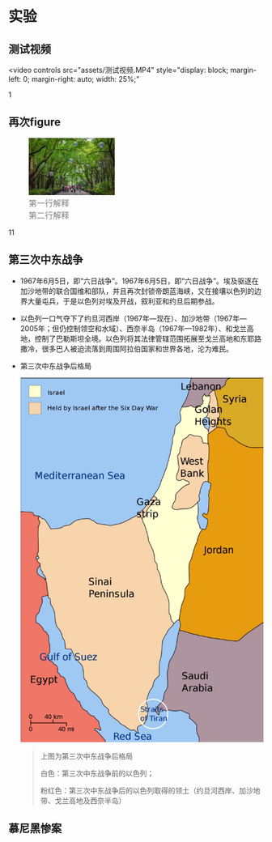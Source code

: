 # 实验

## 测试视频

<video 
  controls 
  src="assets/测试视频.MP4" 
  style="display: block; margin-left: 0; margin-right: auto; width: 25%;"
></video>
1

## 再次figure

<figure>
  <img src="assets/测试图片1.png" alt="测试图片1" style="width: 40%; height: auto;">
  <figcaption style="font-size: 16px; color: gray;">第一行解释</figcaption>
  <figcaption style="font-size: 16px; color: gray;">第二行解释</figcaption>
</figure>

11

## 第三次中东战争

- 1967年6月5日，即“六日战争”。1967年6月5日，即“六日战争”。埃及驱逐在加沙地带的联合国维和部队，并且再次封锁帝朗蓝海峡，又在接壤以色列的边界大量屯兵，于是以色列对埃及开战，叙利亚和约旦后期参战。

- 以色列一口气夺下了约旦河西岸（1967年—现在）、加沙地带（1967年—2005年；但仍控制领空和水域）、西奈半岛（1967年—1982年）、和戈兰高地，控制了巴勒斯坦全境。以色列将其法律管辖范围拓展至戈兰高地和东耶路撒冷，很多巴人被迫流落到周围阿拉伯国家和世界各地，沦为难民。

- 第三次中东战争后格局

    ![第三次中东战争后格局](assets/第三次中东战争后格局.jpg)

    > 上图为第三次中东战争后格局
    >
    > 白色：第三次中东战争前的以色列；
    >
    > 粉红色：第三次中东战争后的以色列取得的领土（约旦河西岸、加沙地带、戈兰高地及西奈半岛）

## 慕尼黑惨案

